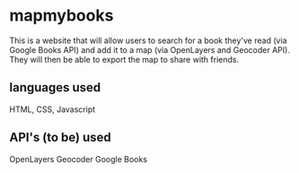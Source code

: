 # mapmybooks
This is a website that will allow users to search for a book they've read (via Google Books API) and add it to a map (via OpenLayers and Geocoder API). They will then be able to export the map to share with friends.

## languages used
HTML, CSS, Javascript

## API's (to be) used
OpenLayers
Geocoder
Google Books